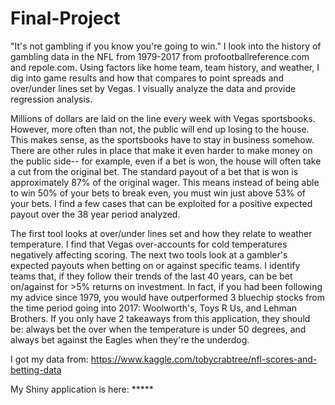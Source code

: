 # Final-Project
"It's not gambling if you know you're going to win." 
I look into the history of gambling data in the NFL from 1979-2017 from profootballreference.com and repole.com. Using factors like home team, team history, and weather, I dig into game results and how that compares to point spreads and over/under lines set by Vegas. I visually analyze the data and provide regression analysis.

Millions of dollars are laid on the line every week with Vegas sportsbooks. However, more often than not, the public will end up losing to the house. This makes sense, as the sportsbooks have to stay in business somehow. There are other rules in place that make it even harder to make money on the public side-- for example, even if a bet is won, the house will often take a cut from the original bet. The standard payout of a bet that is won is approximately 87% of the original wager. This means instead of being able to win 50% of your bets to break even, you must win just above 53% of your bets. I find a few cases that can be exploited for a positive expected payout over the 38 year period analyzed.

The first tool looks at over/under lines set and how they relate to weather temperature. I find that Vegas over-accounts for cold temperatures negatively affecting scoring. The next two tools look at a gambler's expected payouts when betting on or against specific teams. I identify teams that, if they follow their trends of the last 40 years, can be bet on/against for >5% returns on investment. In fact, if you had been following my advice since 1979, you would have outperformed 3 bluechip stocks from the time period going into 2017: Woolworth's, Toys R Us, and Lehman Brothers. If you only have 2 takeaways from this application, they should be: always bet the over when the temperature is under 50 degrees, and always bet against the Eagles when they're the underdog.

I got my data from: https://www.kaggle.com/tobycrabtree/nfl-scores-and-betting-data

My Shiny application is here: *****
